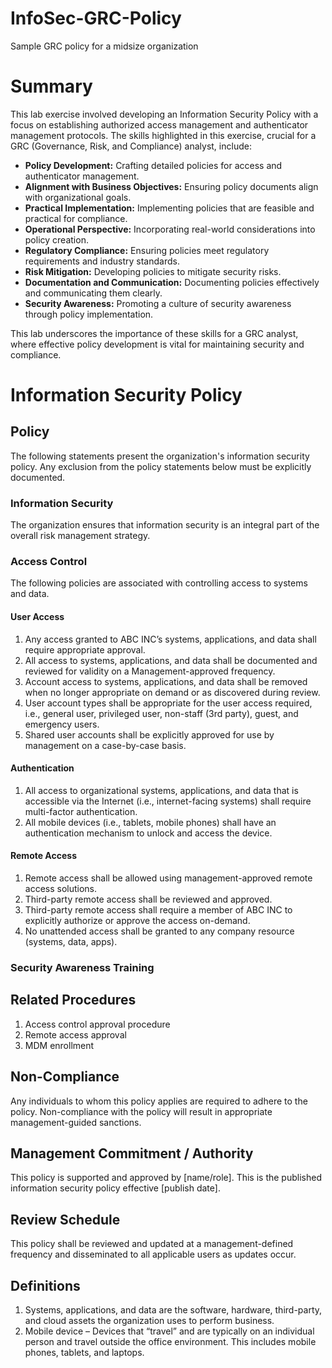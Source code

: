 # InfoSec-GRC-Policy
Sample GRC policy for a midsize organization
<h1>Summary</h1>

This lab exercise involved developing an Information Security Policy with a focus on establishing authorized access management and authenticator management protocols. The skills highlighted in this exercise, crucial for a GRC (Governance, Risk, and Compliance) analyst, include:

- **Policy Development:** Crafting detailed policies for access and authenticator management.
- **Alignment with Business Objectives:** Ensuring policy documents align with organizational goals.
- **Practical Implementation:** Implementing policies that are feasible and practical for compliance.
- **Operational Perspective:** Incorporating real-world considerations into policy creation.
- **Regulatory Compliance:** Ensuring policies meet regulatory requirements and industry standards.
- **Risk Mitigation:** Developing policies to mitigate security risks.
- **Documentation and Communication:** Documenting policies effectively and communicating them clearly.
- **Security Awareness:** Promoting a culture of security awareness through policy implementation.

This lab underscores the importance of these skills for a GRC analyst, where effective policy development is vital for maintaining security and compliance.

 <h1>Information Security Policy</h1>

  <h2>Policy</h2>
  <p>The following statements present the organization's information security policy. Any exclusion from the policy statements below must be explicitly documented.</p>

  <h3>Information Security</h3>
  <p>The organization ensures that information security is an integral part of the overall risk management strategy.</p>

  <h3>Access Control</h3>
  <p>The following policies are associated with controlling access to systems and data.</p>

  <h4>User Access</h4>
  <ol>
    <li>Any access granted to ABC INC’s systems, applications, and data shall require appropriate approval.</li>
    <li>All access to systems, applications, and data shall be documented and reviewed for validity on a Management-approved frequency.</li>
    <li>Account access to systems, applications, and data shall be removed when no longer appropriate on demand or as discovered during review.</li>
    <li>User account types shall be appropriate for the user access required, i.e., general user, privileged user, non-staff (3rd party), guest, and emergency users.</li>
    <li>Shared user accounts shall be explicitly approved for use by management on a case-by-case basis.</li>
  </ol>

  <h4>Authentication</h4>
  <ol>
    <li>All access to organizational systems, applications, and data that is accessible via the Internet (i.e., internet-facing systems) shall require multi-factor authentication.</li>
    <li>All mobile devices (i.e., tablets, mobile phones) shall have an authentication mechanism to unlock and access the device.</li>
  </ol>

  <h4>Remote Access</h4>
  <ol>
    <li>Remote access shall be allowed using management-approved remote access solutions.</li>
    <li>Third-party remote access shall be reviewed and approved.</li>
    <li>Third-party remote access shall require a member of ABC INC to explicitly authorize or approve the access on-demand.</li>
    <li>No unattended access shall be granted to any company resource (systems, data, apps).</li>
  </ol>

  <h3>Security Awareness Training</h3>

  <h2>Related Procedures</h2>
  <ol>
    <li>Access control approval procedure</li>
    <li>Remote access approval</li>
    <li>MDM enrollment</li>
  </ol>

  <h2>Non-Compliance</h2>
  <p>Any individuals to whom this policy applies are required to adhere to the policy. Non-compliance with the policy will result in appropriate management-guided sanctions.</p>

  <h2>Management Commitment / Authority</h2>
  <p>This policy is supported and approved by [name/role]. This is the published information security policy effective [publish date].</p>

  <h2>Review Schedule</h2>
  <p>This policy shall be reviewed and updated at a management-defined frequency and disseminated to all applicable users as updates occur.</p>

  <h2>Definitions</h2>
  <ol>
    <li>Systems, applications, and data are the software, hardware, third-party, and cloud assets the organization uses to perform business.</li>
    <li>Mobile device – Devices that “travel” and are typically on an individual person and travel outside the office environment. This includes mobile phones, tablets, and laptops.</li>
  </ol>
